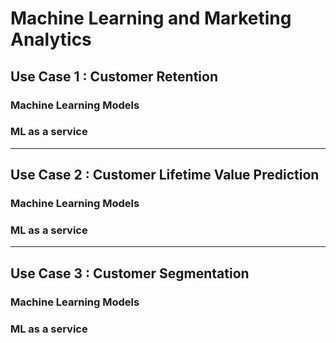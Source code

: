 # Machine Learning and Marketing Analytics

## Use Case 1 : Customer Retention
### Machine Learning Models

### ML as a service

---------------------------------------------------------------------------------------------------------------------------------
## Use Case 2 : Customer Lifetime Value Prediction
### Machine Learning Models

### ML as a service

----------------------------------------------------------------------------------------
## Use Case 3 : Customer Segmentation

### Machine Learning Models

### ML as a service
